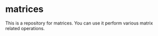 # matrices
This is a repository for matrices. You can use it perform various matrix related operations.
